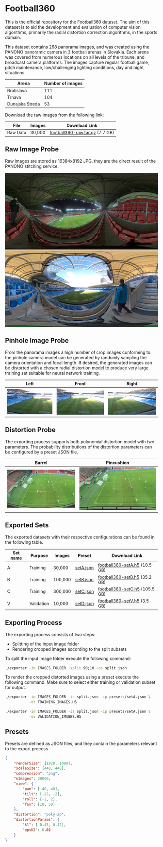 # Football360

This is the official repository for the Football360 dataset. The aim of this dataset is to aid the development and evaluation of computer vision algorithms, primarily the radial distortion correction algorithms, in the sports domain.

This dataset contains 268 panorama images, and was created using the PANONO panoramic camera in 3 football arenas in Slovakia. Each arena was covered from numerous locations on all levels of the tribune, and broadcast camera platforms. The images capture regular football game, pitch maintenance, low/challenging lighting conditions, day and night situations.


| Arena           | Number of images |
| --------------- | ---------------- |
| Bratislava      | 111              |
| Trnava          | 104              |
| Dunajska Streda | 53               |


Download the raw images from the following link:

| File     | Images  | Download Link |
| -------- | --------| ------------- |
| Raw Data | 30,000  | [football360-raw.tar.gz](https://data.deepmagic.sk/fiit/football360/football360-raw.tar.gz) (7.7 GB) |


## Raw Image Probe

Raw images are stored as 16384x8192 JPG, they are the direct result of the PANONO stitching service.

![](images/probe/raw/catt-2-0032.jpg)
![](images/probe/raw/nfba-0016.jpg)


## Pinhole Image Probe

From the panorama images a high number of crop images conforming to the pinhole camera model can be generated by randomly sampling the camera orientation and focal length. If desired, the generated images can be distorted with a chosen radial distortion model to produce very large training set suitable for neural network training.


| Left  | Front  | Right  |
| ------- | ------- | --------|
| ![](images/probe/pinhole/img-001.jpg) | ![](images/probe/pinhole/img-002.jpg) | ![](images/probe/pinhole/img-003.jpg) |


## Distortion Probe

The exporting process supports both polynomial distortion model with two parameters. The probability distributions of the distortion parameters can be configured by a preset JSON file.

| Barrel | Pincushion |
| ------- | ----- |
| ![](images/probe/distort/barrel.jpg) | ![](images/probe/distort/pincushion.jpg) |


## Exported Sets

The exported datasets with their respective configurations can be found in the following table.

| Set name | Purpose    | Images  | Preset    | Download Link |
| -------- | ---------- | ------- | --------- | ------------- |
| A        | Training   | 30,000  | [setA.json](presets/setA.json) | [football360-setA.h5](https://data.deepmagic.sk/fiit/football360/football360-setA.h5) (10.5 GB) |
| B        | Training   | 100,000 | [setB.json](presets/setB.json) | [football360-setB.h5](https://data.deepmagic.sk/fiit/football360/football360-setB.h5) (35.2 GB) |
| C        | Training   | 300,000 | [setC.json](presets/setC.json) | [football360-setC.h5](https://data.deepmagic.sk/fiit/football360/football360-setC.h5) (105.5 GB) |
| V        | Validation | 10,000  | [setD.json](presets/setD.json) | [football360-setV.h5](https://data.deepmagic.sk/fiit/football360/football360-setV.h5) (3.5 GB) |


## Exporting Process

The exporting process consists of two steps:

 - Splitting of the input image folder
 - Rendering cropped images according to the split subsets


To split the input image folder execute the following command:

``` bash
./exporter -in IMAGES_FOLDER -split 90;10 -os split.json
```

To render the cropped distorted images using a preset execute the following command.
Make sure to select either training or validation subset for output.

``` bash
./exporter -in IMAGES_FOLDER -is split.json -ip presets/setA.json \
           -ot TRAINING_IMAGES.H5
```

``` bash
./exporter -in IMAGES_FOLDER -is split.json -ip presets/setA.json \
           -ov VALIDATION_IMAGES.H5
```


## Presets

Presets are defined as JSON files, and they contain the parameters relevant to the export process

``` json
{
    "renderSize": [1920, 1080],
    "scaleSize": [448, 448],
    "compression": "png",
    "nImages": 30000,    
    "view": {
        "pan": [-40, 40],
        "tilt": [-25, -2],
        "roll": [-2, 2],
        "fov": [10, 50]
    },
    "distortion": "poly-2p",
    "distortionParams": {
        "k1": [-0.45, 0.12],
        "epsK2": 0.02
    }
}
```
